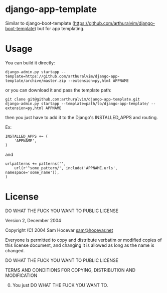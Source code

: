 django-app-template
===================

Similar to django-boot-template (https://github.com/arthuralvim/django-boot-template) but for app templating.


Usage
=====

You can build it directly:

    django-admin.py startapp --template=https://github.com/arthuralvim/django-app-template/archive/master.zip --extension=py,html APPNAME

or you can download it and pass the template path:

    git clone git@github.com:arthuralvim/django-app-template.git
    django-admin.py startapp --template=path/to/django-app-template/ --extension=py,html APPNAME

then you just have to add it to the Django's INSTALLED_APPS and routing.

Ex:

    INSTALLED_APPS += (
        'APPNAME',
    )

and

    urlpatterns += patterns('',
        url(r'^some_pattern/', include('APPNAME.urls', namespace='some_name')),
    )

License
=====

DO WHAT THE FUCK YOU WANT TO PUBLIC LICENSE

Version 2, December 2004

Copyright (C) 2004 Sam Hocevar <sam@hocevar.net>

Everyone is permitted to copy and distribute verbatim or modified
copies of this license document, and changing it is allowed as long
as the name is changed.

DO WHAT THE FUCK YOU WANT TO PUBLIC LICENSE

TERMS AND CONDITIONS FOR COPYING, DISTRIBUTION AND MODIFICATION

0. You just DO WHAT THE FUCK YOU WANT TO.
